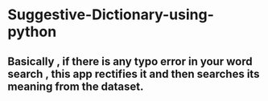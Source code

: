 # Suggestive-Dictionary-using-python
## Basically ,  if there is any typo error in your word search , this app rectifies it and then searches its meaning from the dataset.
